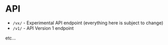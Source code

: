 # API

* `/vx/` - Experimental API endpoint (everything here is subject to change)
* `/v1/` - API Version 1 endpoint

etc...
